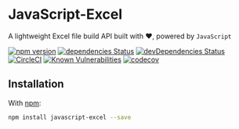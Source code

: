 # JavaScript-Excel
A lightweight Excel file build API built with :heart:, powered by `JavaScript`

[![npm version](https://badge.fury.io/js/javascript-excel.svg)](https://badge.fury.io/js/javascript-excel)
[![dependencies Status](https://david-dm.org/securedeveloper/javascript-excel/status.svg)](https://david-dm.org/securedeveloper/javascript-excel)
[![devDependencies Status](https://david-dm.org/securedeveloper/javascript-excel/dev-status.svg)](https://david-dm.org/securedeveloper/javascript-excel?type=dev)
[![CircleCI](https://circleci.com/gh/securedeveloper/javascript-excel.svg?style=svg)](https://circleci.com/gh/securedeveloper/javascript-excel)
[![Known Vulnerabilities](https://snyk.io/test/github/securedeveloper/javascript-excel/badge.svg?targetFile=package.json)](https://snyk.io/test/github/securedeveloper/javascript-excel?targetFile=package.json)
[![codecov](https://codecov.io/gh/securedeveloper/javascript-excel/branch/master/graph/badge.svg)](https://codecov.io/gh/securedeveloper/javascript-excel)

## Installation

With [npm](https://www.npmjs.org/package/javascript-excel):

```sh
npm install javascript-excel --save
```

